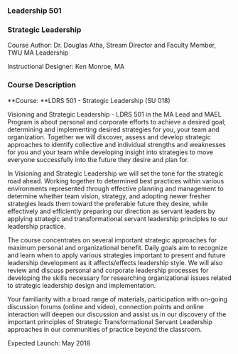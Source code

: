 ### Leadership 501

### Strategic Leadership

Course Author: Dr. Douglas Atha, Stream Director and Faculty Member, TWU MA Leadership

Instructional Designer: Ken Monroe, MA

### Course Description

**Course: **LDRS 501 - Strategic Leadership \(SU 018\)

Visioning and Strategic Leadership - LDRS 501 in the MA Lead and MAEL Program is about personal and corporate efforts to achieve a desired goal; determining and implementing desired strategies for you, your team and organization. Together we will discover, assess and develop strategic approaches to identify collective and individual strengths and weaknesses for you and your team while developing insight into strategies to move everyone successfully into the future they desire and plan for.

In Visioning and Strategic Leadership we will set the tone for the strategic road ahead. Working together to determined best practices within various environments represented through effective planning and management to determine whether team vision, strategy, and adopting newer fresher strategies leads them toward the preferable future they desire, while effectively and efficiently preparing our direction as servant leaders by applying strategic and transformational servant leadership principles to our leadership practice.

The course concentrates on several important strategic approaches for maximum personal and organizational benefit. Daily goals aim to recognize and learn when to apply various strategies important to present and future leadership development as it affects/effects leadership style. We will also review and discuss personal and corporate leadership processes for developing the skills necessary for researching organizational issues related to strategic leadership design and implementation.

Your familiarity with a broad range of materials, participation with on-going discussion forums \(online and video\), connection points and online interaction will deepen our discussion and assist us in our discovery of the important principles of Strategic Transformational Servant Leadership approaches in our communities of practice beyond the classroom.

Expected Launch: May 2018

